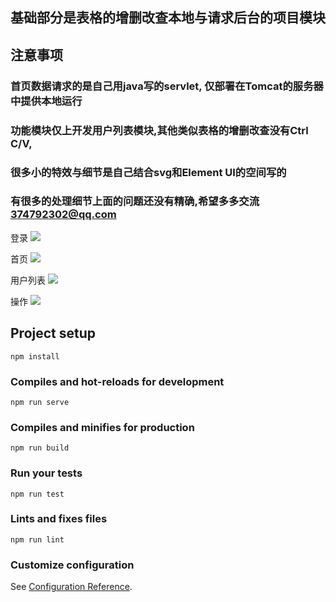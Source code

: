 ## 基础部分是表格的增删改查本地与请求后台的项目模块


## 注意事项
  ### 首页数据请求的是自己用java写的servlet, 仅部署在Tomcat的服务器中提供本地运行
  ### 功能模块仅上开发用户列表模块,其他类似表格的增删改查没有Ctrl C/V,
  ### 很多小的特效与细节是自己结合svg和Element UI的空间写的
  ### 有很多的处理细节上面的问题还没有精确,希望多多交流 374792302@qq.com

登录
![](https://github.com/Garry8/vue-shop/blob/master/src/images/loginl.gif)

首页
![](https://github.com/Garry8/vue-shop/blob/master/src/images/homel.gif)

用户列表
![](https://github.com/Garry8/vue-shop/blob/master/src/images/homet.gif)

操作
![](https://github.com/Garry8/vue-shop/blob/master/src/images/editl.gif)



## Project setup
```
npm install
```

### Compiles and hot-reloads for development
```
npm run serve
```

### Compiles and minifies for production
```
npm run build
```

### Run your tests
```
npm run test
```

### Lints and fixes files
```
npm run lint
```

### Customize configuration
See [Configuration Reference](https://cli.vuejs.org/config/).
